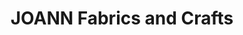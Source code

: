---
title: "JOANN Fabrics and Crafts"
url: /west-melbourne/joann-fabrics-and-crafts/
shop: craft
---